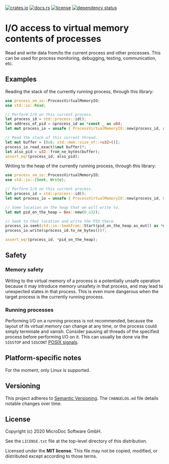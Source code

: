 [![crates.io](https://img.shields.io/crates/v/process_vm_io.svg)](https://crates.io/crates/process_vm_io)
[![docs.rs](https://docs.rs/process_vm_io/badge.svg)](https://docs.rs/process_vm_io)
[![license](https://img.shields.io/github/license/mdcssw/process_vm_io?color=black)](https://raw.githubusercontent.com/mdcssw/process_vm_io/master/LICENSE.txt)
[![dependency status](https://deps.rs/crate/process_vm_io/1.0.5/status.svg)](https://deps.rs/crate/process_vm_io/1.0.5)

# I/O access to virtual memory contents of processes

Read and write data from/to the current process and other processes.
This can be used for process monitoring, debugging, testing, communication, etc.

## Examples

Reading the stack of the currently running process, through this library:

```rust
use process_vm_io::ProcessVirtualMemoryIO;
use std::io::Read;

// Perform I/O on this current process.
let process_id = std::process::id();
let address_of_pid = &process_id as *const _ as u64;
let mut process_io = unsafe { ProcessVirtualMemoryIO::new(process_id, address_of_pid) }?;

// Read the stack of this current thread.
let mut buffer = [0u8; std::mem::size_of::<u32>()];
process_io.read_exact(&mut buffer)?;
let also_pid = u32::from_ne_bytes(buffer);
assert_eq!(process_id, also_pid);
```

Writing to the heap of the currently running process, through this library:

```rust
use process_vm_io::ProcessVirtualMemoryIO;
use std::io::{Seek, Write};

// Perform I/O on this current process.
let process_id = std::process::id();
let mut process_io = unsafe { ProcessVirtualMemoryIO::new(process_id, 0) }?;

// Some location on the heap that we will write to.
let mut pid_on_the_heap = Box::new(0_u32);

// Seek to that location and write the PID there.
process_io.seek(std::io::SeekFrom::Start(pid_on_the_heap.as_mut() as *mut _ as u64))?;
process_io.write(&process_id.to_ne_bytes())?;

assert_eq!(process_id, *pid_on_the_heap);
```

## Safety

### Memory safety

Writing to the virtual memory of a process is a potentially unsafe
operation because it may introduce memory unsafety in that process,
and may lead to unexpected states in that process. This is even more
dangerous when the target process is the currently running process.

### Running processes

Performing I/O on a running process is not recommended, because the
layout of its virtual memory can change at any time, or the process
could simply terminate and vanish.
Consider pausing all threads of the specified process before performing
I/O on it. This can usually be done via the `SIGSTOP` and `SIGCONT`
[POSIX signals](https://pubs.opengroup.org/onlinepubs/9699919799/basedefs/signal.h.html).

## Platform-specific notes

For the moment, only Linux is supported.

## Versioning

This project adheres to [Semantic Versioning](https://semver.org/spec/v2.0.0.html).
The `CHANGELOG.md` file details notable changes over time.

## License

Copyright (c) 2020 MicroDoc Software GmbH.

See the `LICENSE.txt` file at the top-level directory of this distribution.

Licensed under the **MIT license**. This file may not be copied, modified, or distributed except according to those terms.
